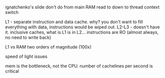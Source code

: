 ignatchenko's slide
don't do from main RAM read to down to thread context switch

L1 - separate instruction and data cache. why? you don't want to fill everything with data, instructions would be wiped out.
L2-L3 - doesn't have it. inclusive caches, what is L1 is in L2... instructions are RO (almost always, no need to write back)

L1 vs RAM two orders of magnitude (100x)

speed of light issues

mem is the bottleneck, not the CPU. number of cachelines per second is critical